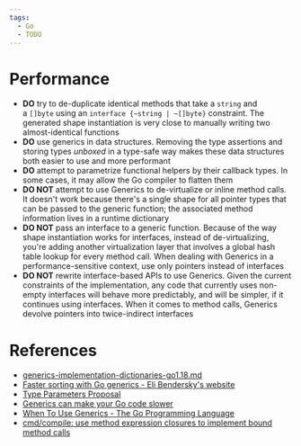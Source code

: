 ```yaml
---
tags:
  - Go
  - TODO
---
```


# Performance

- **DO** try to de-duplicate identical methods that take a `string` and a `[]byte` using an `interface {~string | ~[]byte}` constraint. The generated shape instantiation is very close to manually writing two almost-identical functions
- **DO** use generics in data structures. Removing the type assertions and storing types _unboxed_ in a type-safe way makes these data structures both easier to use and more performant
- **DO** attempt to parametrize functional helpers by their callback types. In some cases, it may allow the Go compiler to flatten them
- **DO NOT** attempt to use Generics to de-virtualize or inline method calls. It doesn't work because there's a single shape for all pointer types that can be passed to the generic function; the associated method information lives in a runtime dictionary
- **DO NOT** pass an interface to a generic function. Because of the way shape instantiation works for interfaces, instead of de-virtualizing, you're adding another virtualization layer that involves a global hash table lookup for every method call. When dealing with Generics in a performance-sensitive context, use only pointers instead of interfaces
- **DO NOT** rewrite interface-based APIs to use Generics. Given the current constraints of the implementation, any code that currently uses non-empty interfaces will behave more predictably, and will be simpler, if it continues using interfaces. When it comes to method calls, Generics devolve pointers into twice-indirect interfaces

# References

- [generics-implementation-dictionaries-go1.18.md](https://github.com/golang/proposal/blob/master/design/generics-implementation-dictionaries-go1.18.md)
- [Faster sorting with Go generics - Eli Bendersky's website](https://eli.thegreenplace.net/2022/faster-sorting-with-go-generics/)
- [Type Parameters Proposal](https://go.googlesource.com/proposal/+/refs/heads/master/design/43651-type-parameters.md)
- [Generics can make your Go code slower](https://planetscale.com/blog/generics-can-make-your-go-code-slower)
- [When To Use Generics - The Go Programming Language](https://go.dev/blog/when-generics)
- [cmd/compile: use method expression closures to implement bound method calls](https://go-review.googlesource.com/c/go/+/385274)
